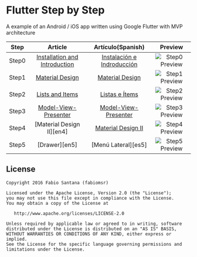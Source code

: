 # Flutter Step by Step

A example of an Android / iOS app written using Google Flutter with MVP architecture

|  Step |                Article               |         Artículo(Spanish)         |              Preview              |
|:-----:|:------------------------------------:|:---------------------------------:|:---------------------------------:|
| Step0 | [Installation and Introduction][en0] | [Instalación e Indroducción][es0] |  ![Step0 Preview][Step0 Preview]  |
| Step1 | [Material Design][en1]               | [Material Design][es1]            |  ![Step1 Preview][Step1 Preview]  |
| Step2 | [Lists and Items][en2]               | [Listas e Ítems][es2]             |  ![Step2 Preview][Step2 Preview]  |
| Step3 | [Model-View-Presenter][en3]          | [Model-View-Presenter][es3]       |  ![Step3 Preview][Step3 Preview]  |
| Step4 | [Material Design II][en4]            | [Material Design II][es4]         |  ![Step4 Preview][Step4 Preview]  |
| Step5 | [Drawer][en5]                        | [Menú Lateral][es5]               |  ![Step5 Preview][Step5 Preview]  |


License
-------

    Copyright 2016 Fabio Santana (fabiomsr)

    Licensed under the Apache License, Version 2.0 (the "License");
    you may not use this file except in compliance with the License.
    You may obtain a copy of the License at

       http://www.apache.org/licenses/LICENSE-2.0

    Unless required by applicable law or agreed to in writing, software
    distributed under the License is distributed on an "AS IS" BASIS,
    WITHOUT WARRANTIES OR CONDITIONS OF ANY KIND, either express or implied.
    See the License for the specific language governing permissions and
    limitations under the License.


[en0]:https://medium.com/@develodroid/flutter-i-intro-and-install-a8bf6dfcc7c8#.lxynmgs8j
[en1]:https://medium.com/@develodroid/flutter-ii-material-design-f437e3e8e6a9#.sytqg6uu3
[en2]:https://medium.com/@develodroid/flutter-iii-lists-and-items-6bfa7348ab1b#.j5w2rk8iy
[en3]:https://medium.com/@develodroid/flutter-iv-mvp-architecture-e4a979d9f47e#.aexy0nmud

[es0]:https://medium.com/@XensS/flutter-ii-material-design-ed2cb4d0422e#.fhjsnl97j
[es1]:https://medium.com/@XensS/flutter-ii-material-design-ed2cb4d0422e#.alqke4o9a
[es2]:https://medium.com/@XensS/flutter-iii-listas-e-%C3%ADtems-818be6b9c226#.6u0y0t926
[es3]:https://medium.com/@XensS/flutter-iv-arquitectura-mvp-162a479aeb79#.8uci8775d
[es4]:https://medium.com/@XensS/flutter-v-material-design-ii-7b0196e7b42d#.248a7snwx

[Step0 Preview]:https://raw.githubusercontent.com/fabiomsr/Flutter-StepByStep/master/art/preview_step0.png
[Step1 Preview]:https://raw.githubusercontent.com/fabiomsr/Flutter-StepByStep/master/art/preview_step1.png
[Step2 Preview]:https://raw.githubusercontent.com/fabiomsr/Flutter-StepByStep/master/art/preview_step2.png
[Step3 Preview]:https://raw.githubusercontent.com/fabiomsr/Flutter-StepByStep/master/art/preview_step3.png
[Step4 Preview]:https://raw.githubusercontent.com/fabiomsr/Flutter-StepByStep/master/art/preview_step4.png
[Step5 Preview]:https://raw.githubusercontent.com/fabiomsr/Flutter-StepByStep/master/art/preview_step5.png
